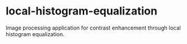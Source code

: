 # local-histogram-equalization
Image processing application for contrast enhancement through local histogram equalization.
